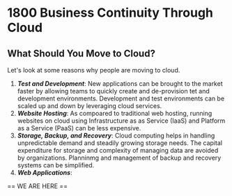 # 1800 Business Continuity Through Cloud

## What Should You Move to Cloud?

Let's look at some reasons why people are moving to cloud.

1. ***Test and Development***: New applications can be brought to the market faster by allowing teams to quickly create and de-provision tet and development environments. Development and test environments can be scaled up and down by leveraging cloud services.  
2. ***Website Hosting***: As compoared to traditional web hosting, running websites on cloud using Infrastructure as as Service (IaaS) and Platform as a Service (PaaS) can be less expensive. 
3. ***Storage, Backup, and Recovery***: Cloud computing helps in handling unpredictable demand and steadily growing storage needs. The capital expenditure for storage and complexity of managing data are avoided by organizations. Planninmg and management of backup and recovery systems can be simplified.  
4. ***Web Applications***: 





== WE ARE HERE ==
